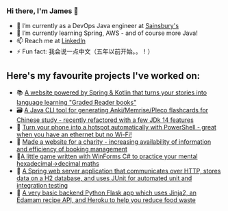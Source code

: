 ### Hi there, I'm James 👋

- 💼 I’m currently as a DevOps Java engineer at [Sainsbury's](https://www.sainsburys.co.uk/)
- 🌱 I’m currently learning Spring, AWS - and of course more Java!
- 📫 Reach me at [LinkedIn](https://www.linkedin.com/in/james-sw-clark/)
- ⚡ Fun fact: 我会说一点中文（五年以前开始。。！）


## Here's my favourite projects I've worked on:

- 📚 [A website powered by Spring & Kotlin that turns your stories into language learning "Graded Reader books"](https://github.com/IdiosApps/gradedReaderBuilderServer)
- 🗃️ [A Java CLI tool for generating Anki/Memrise/Pleco flashcards for Chinese study - recently refactored with a few JDk 14 features](https://github.com/danielt998/HanziToAnki)
- 📶 [Turn your phone into a hotspot automatically with PowerShell - great when you have an ethernet but no Wi-Fi!](https://github.com/IdiosApps/winDroid_usbTether)
- 🏨 [Made a website for a charity - increasing availability of information and efficiency of booking management](https://hcas.website/)
- 🔢[A little game written with WinForms C# to practice your mental hexadecimal->decimal maths](https://github.com/IdiosApps/typeFall) 
- 🌱 [A Spring web server application that communicates over HTTP, stores data on a H2 database, and uses JUnit for automated unit and integration testing](https://github.com/IdiosApps/OfferServer)
- 🐍 [A very basic backend Python Flask app which uses Jinja2, an Edamam recipe API, and Heroku to help you reduce food waste](https://github.com/IdiosApps/flask_edamam)

